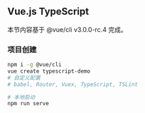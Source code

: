 ## Vue.js TypeScript

本节内容基于 @vue/cli v3.0.0-rc.4 完成。

### 项目创建

```bash
npm i -g @vue/cli
vue create typescript-demo
# 自定义配置
# babel, Router, Vuex, TypeScript, TSLint

# 本地启动
npm run serve
```
